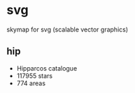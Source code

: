 # svg
skymap for svg (scalable vector graphics)

## hip
+ Hipparcos catalogue
+ 117955 stars
+ 774 areas
